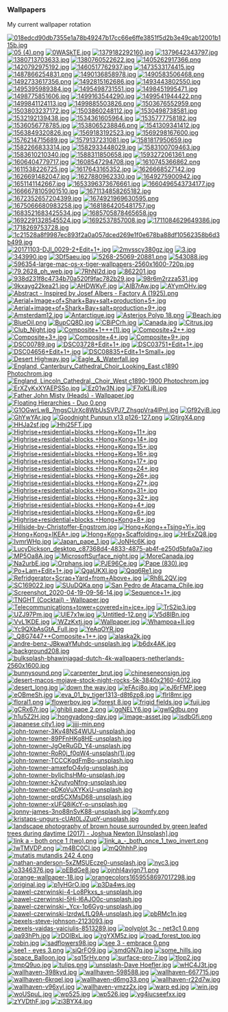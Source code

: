 ### Wallpapers
My current wallpaper rotation

[![018edcd90db7355e1a78b49247b17cc66e6ffe3851f5d2b3e49cab12001b115b.jpg](thumbnails/018edcd90db7355e1a78b49247b17cc66e6ffe3851f5d2b3e49cab12001b115b.jpg)](papes/018edcd90db7355e1a78b49247b17cc66e6ffe3851f5d2b3e49cab12001b115b.jpg)
[![05 (4).png](thumbnails/05%20(4).png)](papes/05%20(4).png)
[![0WASkTE.jpg](thumbnails/0WASkTE.jpg)](papes/0WASkTE.jpg)
[![1379182292160.jpg](thumbnails/1379182292160.jpg)](papes/1379182292160.jpg)
[![1379642343797.jpg](thumbnails/1379642343797.jpg)](papes/1379642343797.jpg)
[![1380713703633.jpg](thumbnails/1380713703633.jpg)](papes/1380713703633.jpg)
[![1380760522622.jpg](thumbnails/1380760522622.jpg)](papes/1380760522622.jpg)
[![1405262917366.png](thumbnails/1405262917366.png)](papes/1405262917366.png)
[![1420792975192.jpg](thumbnails/1420792975192.jpg)](papes/1420792975192.jpg)
[![1460517762937.jpg](thumbnails/1460517762937.jpg)](papes/1460517762937.jpg)
[![1473533174415.jpg](thumbnails/1473533174415.jpg)](papes/1473533174415.jpg)
[![1487866254831.png](thumbnails/1487866254831.png)](papes/1487866254831.png)
[![1490136858978.jpg](thumbnails/1490136858978.jpg)](papes/1490136858978.jpg)
[![1490583506468.png](thumbnails/1490583506468.png)](papes/1490583506468.png)
[![1492733617356.png](thumbnails/1492733617356.png)](papes/1492733617356.png)
[![1492815162686.jpg](thumbnails/1492815162686.jpg)](papes/1492815162686.jpg)
[![1493443802550.jpg](thumbnails/1493443802550.jpg)](papes/1493443802550.jpg)
[![1495395989384.jpg](thumbnails/1495395989384.jpg)](papes/1495395989384.jpg)
[![1495498731551.jpg](thumbnails/1495498731551.jpg)](papes/1495498731551.jpg)
[![1498451995471.jpg](thumbnails/1498451995471.jpg)](papes/1498451995471.jpg)
[![1498775851606.jpg](thumbnails/1498775851606.jpg)](papes/1498775851606.jpg)
[![1499163544290.jpg](thumbnails/1499163544290.jpg)](papes/1499163544290.jpg)
[![1499541944422.png](thumbnails/1499541944422.png)](papes/1499541944422.png)
[![1499841124113.jpg](thumbnails/1499841124113.jpg)](papes/1499841124113.jpg)
[![1499885503826.png](thumbnails/1499885503826.png)](papes/1499885503826.png)
[![1503676552959.png](thumbnails/1503676552959.png)](papes/1503676552959.png)
[![1503803237172.jpg](thumbnails/1503803237172.jpg)](papes/1503803237172.jpg)
[![1503860248112.jpg](thumbnails/1503860248112.jpg)](papes/1503860248112.jpg)
[![1530498738581.jpg](thumbnails/1530498738581.jpg)](papes/1530498738581.jpg)
[![1532192139438.jpg](thumbnails/1532192139438.jpg)](papes/1532192139438.jpg)
[![1534361605964.jpg](thumbnails/1534361605964.jpg)](papes/1534361605964.jpg)
[![1535777758182.jpg](thumbnails/1535777758182.jpg)](papes/1535777758182.jpg)
[![1536056778785.jpg](thumbnails/1536056778785.jpg)](papes/1536056778785.jpg)
[![1538065238846.png](thumbnails/1538065238846.png)](papes/1538065238846.png)
[![1541309341412.jpg](thumbnails/1541309341412.jpg)](papes/1541309341412.jpg)
[![1563849320826.jpg](thumbnails/1563849320826.jpg)](papes/1563849320826.jpg)
[![1569183192523.jpg](thumbnails/1569183192523.jpg)](papes/1569183192523.jpg)
[![1569298167600.jpg](thumbnails/1569298167600.jpg)](papes/1569298167600.jpg)
[![1576214715689.jpg](thumbnails/1576214715689.jpg)](papes/1576214715689.jpg)
[![1579137231081.jpg](thumbnails/1579137231081.jpg)](papes/1579137231081.jpg)
[![1581817950659.jpg](thumbnails/1581817950659.jpg)](papes/1581817950659.jpg)
[![1582266833314.jpg](thumbnails/1582266833314.jpg)](papes/1582266833314.jpg)
[![1582933448029.jpg](thumbnails/1582933448029.jpg)](papes/1582933448029.jpg)
[![1583100709463.jpg](thumbnails/1583100709463.jpg)](papes/1583100709463.jpg)
[![1583610210340.jpg](thumbnails/1583610210340.jpg)](papes/1583610210340.jpg)
[![1588311850658.jpg](thumbnails/1588311850658.jpg)](papes/1588311850658.jpg)
[![1593272061361.png](thumbnails/1593272061361.png)](papes/1593272061361.png)
[![1606404779717.jpg](thumbnails/1606404779717.jpg)](papes/1606404779717.jpg)
[![1608547294708.jpg](thumbnails/1608547294708.jpg)](papes/1608547294708.jpg)
[![1610745366862.png](thumbnails/1610745366862.png)](papes/1610745366862.png)
[![1611538226725.jpg](thumbnails/1611538226725.jpg)](papes/1611538226725.jpg)
[![1617643165352.jpg](thumbnails/1617643165352.jpg)](papes/1617643165352.jpg)
[![1626668527142.jpg](thumbnails/1626668527142.jpg)](papes/1626668527142.jpg)
[![1626691482047.jpg](thumbnails/1626691482047.jpg)](papes/1626691482047.jpg)
[![1627880962330.jpg](thumbnails/1627880962330.jpg)](papes/1627880962330.jpg)
[![1649275900942.jpg](thumbnails/1649275900942.jpg)](papes/1649275900942.jpg)
[![1651141142667.jpg](thumbnails/1651141142667.jpg)](papes/1651141142667.jpg)
[![1653396373676661.jpg](thumbnails/1653396373676661.jpg)](papes/1653396373676661.jpg)
[![1660496543734177.jpg](thumbnails/1660496543734177.jpg)](papes/1660496543734177.jpg)
[![1666678105901510.jpg](thumbnails/1666678105901510.jpg)](papes/1666678105901510.jpg)
[![1671134858265182.jpg](thumbnails/1671134858265182.jpg)](papes/1671134858265182.jpg)
[![1672352657204399.jpg](thumbnails/1672352657204399.jpg)](papes/1672352657204399.jpg)
[![1674921969630595.png](thumbnails/1674921969630595.png)](papes/1674921969630595.png)
[![1675066680983258.jpg](thumbnails/1675066680983258.jpg)](papes/1675066680983258.jpg)
[![1681864205481757.jpg](thumbnails/1681864205481757.jpg)](papes/1681864205481757.jpg)
[![1683521683425534.jpg](thumbnails/1683521683425534.jpg)](papes/1683521683425534.jpg)
[![1685705878465658.jpg](thumbnails/1685705878465658.jpg)](papes/1685705878465658.jpg)
[![1692291328545524.jpg](thumbnails/1692291328545524.jpg)](papes/1692291328545524.jpg)
[![1692537857008.jpg](thumbnails/1692537857008.jpg)](papes/1692537857008.jpg)
[![1711084629649386.jpg](thumbnails/1711084629649386.jpg)](papes/1711084629649386.jpg)
[![1718269753728.jpg](thumbnails/1718269753728.jpg)](papes/1718269753728.jpg)
[![1c21528a8f9987ec893f2a0a057dced269e1f0e678ba88df10562358b6d3b499.jpg](thumbnails/1c21528a8f9987ec893f2a0a057dced269e1f0e678ba88df10562358b6d3b499.jpg)](papes/1c21528a8f9987ec893f2a0a057dced269e1f0e678ba88df10562358b6d3b499.jpg)
[![20171103-DJI_0029-2+Edit+1+.jpg](thumbnails/20171103-DJI_0029-2+Edit+1+.jpg)](papes/20171103-DJI_0029-2+Edit+1+.jpg)
[![2mvsscy380gz.jpg](thumbnails/2mvsscy380gz.jpg)](papes/2mvsscy380gz.jpg)
[![3.jpg](thumbnails/3.jpg)](papes/3.jpg)
[![343990.jpg](thumbnails/343990.jpg)](papes/343990.jpg)
[![3Df5aeu.jpg](thumbnails/3Df5aeu.jpg)](papes/3Df5aeu.jpg)
[![5268-25069-20881.png](thumbnails/5268-25069-20881.png)](papes/5268-25069-20881.png)
[![543088.jpg](thumbnails/543088.jpg)](papes/543088.jpg)
[![596354-large-mac-os-x-tiger-wallpapers-2560x1600-720p.jpg](thumbnails/596354-large-mac-os-x-tiger-wallpapers-2560x1600-720p.jpg)](papes/596354-large-mac-os-x-tiger-wallpapers-2560x1600-720p.jpg)
[![79.2628_ph_web.jpg](thumbnails/79.2628_ph_web.jpg)](papes/79.2628_ph_web.jpg)
[![7RhNl2d.jpg](thumbnails/7RhNl2d.jpg)](papes/7RhNl2d.jpg)
[![862201.jpg](thumbnails/862201.jpg)](papes/862201.jpg)
[![938d231f8c4734b70a520f9fac782b29.jpg](thumbnails/938d231f8c4734b70a520f9fac782b29.jpg)](papes/938d231f8c4734b70a520f9fac782b29.jpg)
[![98r6m2rzza531.jpg](thumbnails/98r6m2rzza531.jpg)](papes/98r6m2rzza531.jpg)
[![9kxayg22kea21.jpg](thumbnails/9kxayg22kea21.jpg)](papes/9kxayg22kea21.jpg)
[![AHDWKyF.jpg](thumbnails/AHDWKyF.jpg)](papes/AHDWKyF.jpg)
[![AIB7rAw.jpg](thumbnails/AIB7rAw.jpg)](papes/AIB7rAw.jpg)
[![AYymOHv.jpg](thumbnails/AYymOHv.jpg)](papes/AYymOHv.jpg)
[![Abstract - Inspired by Josef Albers - Factory A (1925).png](thumbnails/Abstract%20-%20Inspired%20by%20Josef%20Albers%20-%20Factory%20A%20(1925).png)](papes/Abstract%20-%20Inspired%20by%20Josef%20Albers%20-%20Factory%20A%20(1925).png)
[![Aerial+Image+of+Shark+Bay+salt+production+5+.jpg](thumbnails/Aerial+Image+of+Shark+Bay+salt+production+5+.jpg)](papes/Aerial+Image+of+Shark+Bay+salt+production+5+.jpg)
[![Aerial+image+of+Shark+Bay+salt+production+9+.jpg](thumbnails/Aerial+image+of+Shark+Bay+salt+production+9+.jpg)](papes/Aerial+image+of+Shark+Bay+salt+production+9+.jpg)
[![Amsterdam12.jpg](thumbnails/Amsterdam12.jpg)](papes/Amsterdam12.jpg)
[![Antarctique.jpg](thumbnails/Antarctique.jpg)](papes/Antarctique.jpg)
[![Asterios Polyp 18.png](thumbnails/Asterios%20Polyp%2018.png)](papes/Asterios%20Polyp%2018.png)
[![Beach.jpg](thumbnails/Beach.jpg)](papes/Beach.jpg)
[![BlueOil.png](thumbnails/BlueOil.png)](papes/BlueOil.png)
[![BupCQ8D.jpg](thumbnails/BupCQ8D.jpg)](papes/BupCQ8D.jpg)
[![CBiPCrh.jpg](thumbnails/CBiPCrh.jpg)](papes/CBiPCrh.jpg)
[![Canada.jpg](thumbnails/Canada.jpg)](papes/Canada.jpg)
[![Citrus.jpg](thumbnails/Citrus.jpg)](papes/Citrus.jpg)
[![Club_Night.jpg](thumbnails/Club_Night.jpg)](papes/Club_Night.jpg)
[![Composite+1+++(1).jpg](thumbnails/Composite+1+++(1).jpg)](papes/Composite+1+++(1).jpg)
[![Composite+2++.jpg](thumbnails/Composite+2++.jpg)](papes/Composite+2++.jpg)
[![Composite+3+.jpg](thumbnails/Composite+3+.jpg)](papes/Composite+3+.jpg)
[![Composite+4+.jpg](thumbnails/Composite+4+.jpg)](papes/Composite+4+.jpg)
[![Composite+9+.jpg](thumbnails/Composite+9+.jpg)](papes/Composite+9+.jpg)
[![DSC00789.jpg](thumbnails/DSC00789.jpg)](papes/DSC00789.jpg)
[![DSC03728+Edit+1+.jpg](thumbnails/DSC03728+Edit+1+.jpg)](papes/DSC03728+Edit+1+.jpg)
[![DSC03751+Edit+1+.jpg](thumbnails/DSC03751+Edit+1+.jpg)](papes/DSC03751+Edit+1+.jpg)
[![DSC04656+Edit+1+.jpg](thumbnails/DSC04656+Edit+1+.jpg)](papes/DSC04656+Edit+1+.jpg)
[![DSC08835+Edit+1+Small+.jpg](thumbnails/DSC08835+Edit+1+Small+.jpg)](papes/DSC08835+Edit+1+Small+.jpg)
[![Desert Highway.jpg](thumbnails/Desert%20Highway.jpg)](papes/Desert%20Highway.jpg)
[![Eagle_&_Waterfall.jpg](thumbnails/Eagle_&_Waterfall.jpg)](papes/Eagle_&_Waterfall.jpg)
[![England, Canterbury_Cathedral_Choir_Looking_East c1890 Photochrom.jpg](thumbnails/England,%20Canterbury_Cathedral_Choir_Looking_East%20c1890%20Photochrom.jpg)](papes/England,%20Canterbury_Cathedral_Choir_Looking_East%20c1890%20Photochrom.jpg)
[![England, Lincoln_Cathedral,_Choir_West c1890-1900 Photochrom.jpg](thumbnails/England,%20Lincoln_Cathedral,_Choir_West%20c1890-1900%20Photochrom.jpg)](papes/England,%20Lincoln_Cathedral,_Choir_West%20c1890-1900%20Photochrom.jpg)
[![ErXZyKxXYAEPSSo.jpg](thumbnails/ErXZyKxXYAEPSSo.jpg)](papes/ErXZyKxXYAEPSSo.jpg)
[![Ez01w3N.jpg](thumbnails/Ez01w3N.jpg)](papes/Ez01w3N.jpg)
[![F7oKLjB.jpg](thumbnails/F7oKLjB.jpg)](papes/F7oKLjB.jpg)
[![Father John Misty (Heads) - Wallpaper.jpg](thumbnails/Father%20John%20Misty%20(Heads)%20-%20Wallpaper.jpg)](papes/Father%20John%20Misty%20(Heads)%20-%20Wallpaper.jpg)
[![Floating Hierarchies - Duo 0.png](thumbnails/Floating%20Hierarchies%20-%20Duo%200.png)](papes/Floating%20Hierarchies%20-%20Duo%200.png)
[![G1OGwrLw8_7mgsCUrXc8WbUsSVPJ7_ZhsgpVra4lPnI.jpg](thumbnails/G1OGwrLw8_7mgsCUrXc8WbUsSVPJ7_ZhsgpVra4lPnI.jpg)](papes/G1OGwrLw8_7mgsCUrXc8WbUsSVPJ7_ZhsgpVra4lPnI.jpg)
[![Gf92yiB.jpg](thumbnails/Gf92yiB.jpg)](papes/Gf92yiB.jpg)
[![GhYwYAr.jpg](thumbnails/GhYwYAr.jpg)](papes/GhYwYAr.jpg)
[![Goodnight Punpun v13 p126-127.png](thumbnails/Goodnight%20Punpun%20v13%20p126-127.png)](papes/Goodnight%20Punpun%20v13%20p126-127.png)
[![GtjrgX4.png](thumbnails/GtjrgX4.png)](papes/GtjrgX4.png)
[![HHJa2sf.jpg](thumbnails/HHJa2sf.jpg)](papes/HHJa2sf.jpg)
[![Hhj25FT.jpg](thumbnails/Hhj25FT.jpg)](papes/Hhj25FT.jpg)
[![Highrise+residential+blocks,+Hong+Kong+11+.jpg](thumbnails/Highrise+residential+blocks,+Hong+Kong+11+.jpg)](papes/Highrise+residential+blocks,+Hong+Kong+11+.jpg)
[![Highrise+residential+blocks,+Hong+Kong+14+.jpg](thumbnails/Highrise+residential+blocks,+Hong+Kong+14+.jpg)](papes/Highrise+residential+blocks,+Hong+Kong+14+.jpg)
[![Highrise+residential+blocks,+Hong+Kong+15+.jpg](thumbnails/Highrise+residential+blocks,+Hong+Kong+15+.jpg)](papes/Highrise+residential+blocks,+Hong+Kong+15+.jpg)
[![Highrise+residential+blocks,+Hong+Kong+16+.jpg](thumbnails/Highrise+residential+blocks,+Hong+Kong+16+.jpg)](papes/Highrise+residential+blocks,+Hong+Kong+16+.jpg)
[![Highrise+residential+blocks,+Hong+Kong+17+.jpg](thumbnails/Highrise+residential+blocks,+Hong+Kong+17+.jpg)](papes/Highrise+residential+blocks,+Hong+Kong+17+.jpg)
[![Highrise+residential+blocks,+Hong+Kong+24+.jpg](thumbnails/Highrise+residential+blocks,+Hong+Kong+24+.jpg)](papes/Highrise+residential+blocks,+Hong+Kong+24+.jpg)
[![Highrise+residential+blocks,+Hong+Kong+26+.jpg](thumbnails/Highrise+residential+blocks,+Hong+Kong+26+.jpg)](papes/Highrise+residential+blocks,+Hong+Kong+26+.jpg)
[![Highrise+residential+blocks,+Hong+Kong+27+.jpg](thumbnails/Highrise+residential+blocks,+Hong+Kong+27+.jpg)](papes/Highrise+residential+blocks,+Hong+Kong+27+.jpg)
[![Highrise+residential+blocks,+Hong+Kong+31+.jpg](thumbnails/Highrise+residential+blocks,+Hong+Kong+31+.jpg)](papes/Highrise+residential+blocks,+Hong+Kong+31+.jpg)
[![Highrise+residential+blocks,+Hong+Kong+32+.jpg](thumbnails/Highrise+residential+blocks,+Hong+Kong+32+.jpg)](papes/Highrise+residential+blocks,+Hong+Kong+32+.jpg)
[![Highrise+residential+blocks,+Hong+Kong+4+.jpg](thumbnails/Highrise+residential+blocks,+Hong+Kong+4+.jpg)](papes/Highrise+residential+blocks,+Hong+Kong+4+.jpg)
[![Highrise+residential+blocks,+Hong+Kong+6+.jpg](thumbnails/Highrise+residential+blocks,+Hong+Kong+6+.jpg)](papes/Highrise+residential+blocks,+Hong+Kong+6+.jpg)
[![Highrise+residential+blocks,+Hong+Kong+8+.jpg](thumbnails/Highrise+residential+blocks,+Hong+Kong+8+.jpg)](papes/Highrise+residential+blocks,+Hong+Kong+8+.jpg)
[![Hillside-by-Christoffer-Engstrom.jpg](thumbnails/Hillside-by-Christoffer-Engstrom.jpg)](papes/Hillside-by-Christoffer-Engstrom.jpg)
[![Hong+Kong++Tsing+Yi+.jpg](thumbnails/Hong+Kong++Tsing+Yi+.jpg)](papes/Hong+Kong++Tsing+Yi+.jpg)
[![Hong+Kong+IKEA+.jpg](thumbnails/Hong+Kong+IKEA+.jpg)](papes/Hong+Kong+IKEA+.jpg)
[![Hong+Kong+Scaffolding+.jpg](thumbnails/Hong+Kong+Scaffolding+.jpg)](papes/Hong+Kong+Scaffolding+.jpg)
[![HrExZQ8.jpg](thumbnails/HrExZQ8.jpg)](papes/HrExZQ8.jpg)
[![IvmrWHp.jpg](thumbnails/IvmrWHp.jpg)](papes/IvmrWHp.jpg)
[![Japan_pape_1.jpg](thumbnails/Japan_pape_1.jpg)](papes/Japan_pape_1.jpg)
[![JoNHc6K.jpg](thumbnails/JoNHc6K.jpg)](papes/JoNHc6K.jpg)
[![LucyDickson_desktop_c87368d4-4833-4875-ab4f-e250d5bfa0a7.jpg](thumbnails/LucyDickson_desktop_c87368d4-4833-4875-ab4f-e250d5bfa0a7.jpg)](papes/LucyDickson_desktop_c87368d4-4833-4875-ab4f-e250d5bfa0a7.jpg)
[![MP5Oa8A.jpg](thumbnails/MP5Oa8A.jpg)](papes/MP5Oa8A.jpg)
[![MicrosoftSurface_night.jpg](thumbnails/MicrosoftSurface_night.jpg)](papes/MicrosoftSurface_night.jpg)
[![MoreCanada.jpg](thumbnails/MoreCanada.jpg)](papes/MoreCanada.jpg)
[![Na2urbE.jpg](thumbnails/Na2urbE.jpg)](papes/Na2urbE.jpg)
[![Orphans.jpg](thumbnails/Orphans.jpg)](papes/Orphans.jpg)
[![PJE96Ce.jpg](thumbnails/PJE96Ce.jpg)](papes/PJE96Ce.jpg)
[![Pape (830).jpg](thumbnails/Pape%20(830).jpg)](papes/Pape%20(830).jpg)
[![Po+Lam+Edit+1+.jpg](thumbnails/Po+Lam+Edit+1+.jpg)](papes/Po+Lam+Edit+1+.jpg)
[![QgaUKXl.jpg](thumbnails/QgaUKXl.jpg)](papes/QgaUKXl.jpg)
[![Qqq6Re1.jpg](thumbnails/Qqq6Re1.jpg)](papes/Qqq6Re1.jpg)
[![Refridgerator+Scrap+Yard+from+Above+.jpg](thumbnails/Refridgerator+Scrap+Yard+from+Above+.jpg)](papes/Refridgerator+Scrap+Yard+from+Above+.jpg)
[![Rh8L2QV.jpg](thumbnails/Rh8L2QV.jpg)](papes/Rh8L2QV.jpg)
[![SC169022.jpg](thumbnails/SC169022.jpg)](papes/SC169022.jpg)
[![SUuDQKa.png](thumbnails/SUuDQKa.png)](papes/SUuDQKa.png)
[![San Pedro de Atacama_Chile.jpg](thumbnails/San%20Pedro%20de%20Atacama_Chile.jpg)](papes/San%20Pedro%20de%20Atacama_Chile.jpg)
[![Screenshot_2020-04-19-09-56-14.jpg](thumbnails/Screenshot_2020-04-19-09-56-14.jpg)](papes/Screenshot_2020-04-19-09-56-14.jpg)
[![Sequence+1+.jpg](thumbnails/Sequence+1+.jpg)](papes/Sequence+1+.jpg)
[![TNGHT (Cocktail) - Wallpaper.jpg](thumbnails/TNGHT%20(Cocktail)%20-%20Wallpaper.jpg)](papes/TNGHT%20(Cocktail)%20-%20Wallpaper.jpg)
[![Telecommunications+tower+covered+in+ice+.jpg](thumbnails/Telecommunications+tower+covered+in+ice+.jpg)](papes/Telecommunications+tower+covered+in+ice+.jpg)
[![TrS2ip3.jpg](thumbnails/TrS2ip3.jpg)](papes/TrS2ip3.jpg)
[![UZJ97Pm.jpg](thumbnails/UZJ97Pm.jpg)](papes/UZJ97Pm.jpg)
[![UlE7x1w.jpg](thumbnails/UlE7x1w.jpg)](papes/UlE7x1w.jpg)
[![Untitled-12.png](thumbnails/Untitled-12.png)](papes/Untitled-12.png)
[![V5d8IBn.jpg](thumbnails/V5d8IBn.jpg)](papes/V5d8IBn.jpg)
[![VvL1KDE.jpg](thumbnails/VvL1KDE.jpg)](papes/VvL1KDE.jpg)
[![WZzKxtj.jpg](thumbnails/WZzKxtj.jpg)](papes/WZzKxtj.jpg)
[![Wallpaper.jpg](thumbnails/Wallpaper.jpg)](papes/Wallpaper.jpg)
[![Whampoa+II.jpg](thumbnails/Whampoa+II.jpg)](papes/Whampoa+II.jpg)
[![Yc9QXbAsGtA_Full.jpg](thumbnails/Yc9QXbAsGtA_Full.jpg)](papes/Yc9QXbAsGtA_Full.jpg)
[![YeAqOYR.jpg](thumbnails/YeAqOYR.jpg)](papes/YeAqOYR.jpg)
[![_Q8G7447++Composite+1++.jpg](thumbnails/_Q8G7447++Composite+1++.jpg)](papes/_Q8G7447++Composite+1++.jpg)
[![alaska2k.jpg](thumbnails/alaska2k.jpg)](papes/alaska2k.jpg)
[![andre-benz-JBkwaYMuhdc-unsplash.jpg](thumbnails/andre-benz-JBkwaYMuhdc-unsplash.jpg)](papes/andre-benz-JBkwaYMuhdc-unsplash.jpg)
[![b6dx4AK.jpg](thumbnails/b6dx4AK.jpg)](papes/b6dx4AK.jpg)
[![background208.jpg](thumbnails/background208.jpg)](papes/background208.jpg)
[![bulksplash-bhawinjagad-dutch-4k-wallpapers-netherlands-2560x1600.jpg](thumbnails/bulksplash-bhawinjagad-dutch-4k-wallpapers-netherlands-2560x1600.jpg)](papes/bulksplash-bhawinjagad-dutch-4k-wallpapers-netherlands-2560x1600.jpg)
[![bunnysound.png](thumbnails/bunnysound.png)](papes/bunnysound.png)
[![carpenter_brut.jpg](thumbnails/carpenter_brut.jpg)](papes/carpenter_brut.jpg)
[![chineseneonsign.jpg](thumbnails/chineseneonsign.jpg)](papes/chineseneonsign.jpg)
[![desert-macos-mojave-stock-night-rocks-5k-3840x2160-4012.jpg](thumbnails/desert-macos-mojave-stock-night-rocks-5k-3840x2160-4012.jpg)](papes/desert-macos-mojave-stock-night-rocks-5k-3840x2160-4012.jpg)
[![desert_long.jpg](thumbnails/desert_long.jpg)](papes/desert_long.jpg)
[![down the way.jpg](thumbnails/down%20the%20way.jpg)](papes/down%20the%20way.jpg)
[![eFAcj8o.jpg](thumbnails/eFAcj8o.jpg)](papes/eFAcj8o.jpg)
[![eJ6rFMP.jpeg](thumbnails/eJ6rFMP.jpeg)](papes/eJ6rFMP.jpeg)
[![eOBmeSh.jpg](thumbnails/eOBmeSh.jpg)](papes/eOBmeSh.jpg)
[![eva_01_by_tiger1313-d8t6zp8.jpg](thumbnails/eva_01_by_tiger1313-d8t6zp8.jpg)](papes/eva_01_by_tiger1313-d8t6zp8.jpg)
[![fIrl8mr.jpg](thumbnails/fIrl8mr.jpg)](papes/fIrl8mr.jpg)
[![floral1.png](thumbnails/floral1.png)](papes/floral1.png)
[![flowerboy.jpg](thumbnails/flowerboy.jpg)](papes/flowerboy.jpg)
[![forest 8.jpg](thumbnails/forest%208.jpg)](papes/forest%208.jpg)
[![frigid fields.jpg](thumbnails/frigid%20fields.jpg)](papes/frigid%20fields.jpg)
[![fuji.jpg](thumbnails/fuji.jpg)](papes/fuji.jpg)
[![gCRx67r.jpg](thumbnails/gCRx67r.jpg)](papes/gCRx67r.jpg)
[![ghibli pape 2.png](thumbnails/ghibli%20pape%202.png)](papes/ghibli%20pape%202.png)
[![gqNELY6.jpg](thumbnails/gqNELY6.jpg)](papes/gqNELY6.jpg)
[![gwlQdbu.png](thumbnails/gwlQdbu.png)](papes/gwlQdbu.png)
[![h1u5Z2H.jpg](thumbnails/h1u5Z2H.jpg)](papes/h1u5Z2H.jpg)
[![hongyadong-day.jpg](thumbnails/hongyadong-day.jpg)](papes/hongyadong-day.jpg)
[![image-asset.jpg](thumbnails/image-asset.jpg)](papes/image-asset.jpg)
[![isdbGfi.png](thumbnails/isdbGfi.png)](papes/isdbGfi.png)
[![japanese city1.jpg](thumbnails/japanese%20city1.jpg)](papes/japanese%20city1.jpg)
[![jjjj-min.png](thumbnails/jjjj-min.png)](papes/jjjj-min.png)
[![john-towner-3Kv48NS4WUU-unsplash.jpg](thumbnails/john-towner-3Kv48NS4WUU-unsplash.jpg)](papes/john-towner-3Kv48NS4WUU-unsplash.jpg)
[![john-towner-89PFnHKg8HE-unsplash.jpg](thumbnails/john-towner-89PFnHKg8HE-unsplash.jpg)](papes/john-towner-89PFnHKg8HE-unsplash.jpg)
[![john-towner-JgOeRuGD_Y4-unsplash.jpg](thumbnails/john-towner-JgOeRuGD_Y4-unsplash.jpg)](papes/john-towner-JgOeRuGD_Y4-unsplash.jpg)
[![john-towner-RoR0j_f0qW4-unsplash(1).jpg](thumbnails/john-towner-RoR0j_f0qW4-unsplash(1).jpg)](papes/john-towner-RoR0j_f0qW4-unsplash(1).jpg)
[![john-towner-TCCCKgdFmBo-unsplash.jpg](thumbnails/john-towner-TCCCKgdFmBo-unsplash.jpg)](papes/john-towner-TCCCKgdFmBo-unsplash.jpg)
[![john-towner-amxefpO4vIg-unsplash.jpg](thumbnails/john-towner-amxefpO4vIg-unsplash.jpg)](papes/john-towner-amxefpO4vIg-unsplash.jpg)
[![john-towner-bvIjcIhsHMo-unsplash.jpg](thumbnails/john-towner-bvIjcIhsHMo-unsplash.jpg)](papes/john-towner-bvIjcIhsHMo-unsplash.jpg)
[![john-towner-k2yutyoNfng-unsplash.jpg](thumbnails/john-towner-k2yutyoNfng-unsplash.jpg)](papes/john-towner-k2yutyoNfng-unsplash.jpg)
[![john-towner-pDKoVuXYKxU-unsplash.jpg](thumbnails/john-towner-pDKoVuXYKxU-unsplash.jpg)](papes/john-towner-pDKoVuXYKxU-unsplash.jpg)
[![john-towner-prd5CXMsD68-unsplash.jpg](thumbnails/john-towner-prd5CXMsD68-unsplash.jpg)](papes/john-towner-prd5CXMsD68-unsplash.jpg)
[![john-towner-xUFQ8iKcY-o-unsplash.jpg](thumbnails/john-towner-xUFQ8iKcY-o-unsplash.jpg)](papes/john-towner-xUFQ8iKcY-o-unsplash.jpg)
[![jonny-james-3no88nSvK88-unsplash.jpg](thumbnails/jonny-james-3no88nSvK88-unsplash.jpg)](papes/jonny-james-3no88nSvK88-unsplash.jpg)
[![komfy.png](thumbnails/komfy.png)](papes/komfy.png)
[![kristaps-ungurs-cUAt0LJZupY-unsplash.jpg](thumbnails/kristaps-ungurs-cUAt0LJZupY-unsplash.jpg)](papes/kristaps-ungurs-cUAt0LJZupY-unsplash.jpg)
[![landscape photography of brown house surrounded by green leafed trees during daytime (2017) - Joshua Newton [Unsplash].jpg](thumbnails/landscape%20photography%20of%20brown%20house%20surrounded%20by%20green%20leafed%20trees%20during%20daytime%20(2017)%20-%20Joshua%20Newton%20[Unsplash].jpg)](papes/landscape%20photography%20of%20brown%20house%20surrounded%20by%20green%20leafed%20trees%20during%20daytime%20(2017)%20-%20Joshua%20Newton%20[Unsplash].jpg)
[![link a - both once 1 (two).png](thumbnails/link%20a%20-%20both%20once%201%20(two).png)](papes/link%20a%20-%20both%20once%201%20(two).png)
[![link_a_-_both_once_1_two_invert.png](thumbnails/link_a_-_both_once_1_two_invert.png)](papes/link_a_-_both_once_1_two_invert.png)
[![lwTMVDP.png](thumbnails/lwTMVDP.png)](papes/lwTMVDP.png)
[![m4BC0CI.jpg](thumbnails/m4BC0CI.jpg)](papes/m4BC0CI.jpg)
[![mQ0hhhP.jpg](thumbnails/mQ0hhhP.jpg)](papes/mQ0hhhP.jpg)
[![mutatis mutandis 242 4.png](thumbnails/mutatis%20mutandis%20242%204.png)](papes/mutatis%20mutandis%20242%204.png)
[![nathan-anderson-5xZMSUEcze0-unsplash.jpg](thumbnails/nathan-anderson-5xZMSUEcze0-unsplash.jpg)](papes/nathan-anderson-5xZMSUEcze0-unsplash.jpg)
[![nyc3.jpg](thumbnails/nyc3.jpg)](papes/nyc3.jpg)
[![o3346376.jpg](thumbnails/o3346376.jpg)](papes/o3346376.jpg)
[![oEBdGe8.jpg](thumbnails/oEBdGe8.jpg)](papes/oEBdGe8.jpg)
[![ojnhl4avjgn71.png](thumbnails/ojnhl4avjgn71.png)](papes/ojnhl4avjgn71.png)
[![orange-wallpaper-18.jpg](thumbnails/orange-wallpaper-18.jpg)](papes/orange-wallpaper-18.jpg)
[![orangecolors1659558697017298.jpg](thumbnails/orangecolors1659558697017298.jpg)](papes/orangecolors1659558697017298.jpg)
[![original.jpg](thumbnails/original.jpg)](papes/original.jpg)
[![p1yHGrO.jpg](thumbnails/p1yHGrO.jpg)](papes/p1yHGrO.jpg)
[![p3Da4ws.jpg](thumbnails/p3Da4ws.jpg)](papes/p3Da4ws.jpg)
[![pawel-czerwinski-4-Lo8Pkxs_s-unsplash.jpg](thumbnails/pawel-czerwinski-4-Lo8Pkxs_s-unsplash.jpg)](papes/pawel-czerwinski-4-Lo8Pkxs_s-unsplash.jpg)
[![pawel-czerwinski-5Hj-l6AJO0c-unsplash.jpg](thumbnails/pawel-czerwinski-5Hj-l6AJO0c-unsplash.jpg)](papes/pawel-czerwinski-5Hj-l6AJO0c-unsplash.jpg)
[![pawel-czerwinski-_Ycx-1p6Gyg-unsplash.jpg](thumbnails/pawel-czerwinski-_Ycx-1p6Gyg-unsplash.jpg)](papes/pawel-czerwinski-_Ycx-1p6Gyg-unsplash.jpg)
[![pawel-czerwinski-lzrdwLfLQ9A-unsplash.jpg](thumbnails/pawel-czerwinski-lzrdwLfLQ9A-unsplash.jpg)](papes/pawel-czerwinski-lzrdwLfLQ9A-unsplash.jpg)
[![pbRMc1n.jpg](thumbnails/pbRMc1n.jpg)](papes/pbRMc1n.jpg)
[![pexels-steve-johnson-2123093.jpg](thumbnails/pexels-steve-johnson-2123093.jpg)](papes/pexels-steve-johnson-2123093.jpg)
[![pexels-vaidas-vaiciulis-8513289.jpg](thumbnails/pexels-vaidas-vaiciulis-8513289.jpg)](papes/pexels-vaidas-vaiciulis-8513289.jpg)
[![polyplot 3c - net3c1 0.png](thumbnails/polyplot%203c%20-%20net3c1%200.png)](papes/polyplot%203c%20-%20net3c1%200.png)
[![qa93hPh.jpg](thumbnails/qa93hPh.jpg)](papes/qa93hPh.jpg)
[![rDOlBxL.jpg](thumbnails/rDOlBxL.jpg)](papes/rDOlBxL.jpg)
[![rgYXM5z.jpg](thumbnails/rgYXM5z.jpg)](papes/rgYXM5z.jpg)
[![road_forest_top.jpg](thumbnails/road_forest_top.jpg)](papes/road_forest_top.jpg)
[![robin.jpg](thumbnails/robin.jpg)](papes/robin.jpg)
[![sadflowers98.jpg](thumbnails/sadflowers98.jpg)](papes/sadflowers98.jpg)
[![see 3 - embrace 0.png](thumbnails/see%203%20-%20embrace%200.png)](papes/see%203%20-%20embrace%200.png)
[![see1 - eyes 3.png](thumbnails/see1%20-%20eyes%203.png)](papes/see1%20-%20eyes%203.png)
[![siQrFO9.jpg](thumbnails/siQrFO9.jpg)](papes/siQrFO9.jpg)
[![smdGN7q.jpg](thumbnails/smdGN7q.jpg)](papes/smdGN7q.jpg)
[![some_hills.jpg](thumbnails/some_hills.jpg)](papes/some_hills.jpg)
[![space_Balloon.jpg](thumbnails/space_Balloon.jpg)](papes/space_Balloon.jpg)
[![sq15rHv.png](thumbnails/sq15rHv.png)](papes/sq15rHv.png)
[![surface-pro-7.jpg](thumbnails/surface-pro-7.jpg)](papes/surface-pro-7.jpg)
[![tlop2.jpg](thumbnails/tlop2.jpg)](papes/tlop2.jpg)
[![tmpQ9uo.jpg](thumbnails/tmpQ9uo.jpg)](papes/tmpQ9uo.jpg)
[![tulips.png](thumbnails/tulips.png)](papes/tulips.png)
[![unsplash-Dave Hoefler.jpg](thumbnails/unsplash-Dave%20Hoefler.jpg)](papes/unsplash-Dave%20Hoefler.jpg)
[![wHC4J3t.jpg](thumbnails/wHC4J3t.jpg)](papes/wHC4J3t.jpg)
[![wallhaven-398kyd.jpg](thumbnails/wallhaven-398kyd.jpg)](papes/wallhaven-398kyd.jpg)
[![wallhaven-598588.jpg](thumbnails/wallhaven-598588.jpg)](papes/wallhaven-598588.jpg)
[![wallhaven-667715.jpg](thumbnails/wallhaven-667715.jpg)](papes/wallhaven-667715.jpg)
[![wallhaven-6krqel.jpg](thumbnails/wallhaven-6krqel.jpg)](papes/wallhaven-6krqel.jpg)
[![wallhaven-d6mg33.png](thumbnails/wallhaven-d6mg33.png)](papes/wallhaven-d6mg33.png)
[![wallhaven-r22d7w.jpg](thumbnails/wallhaven-r22d7w.jpg)](papes/wallhaven-r22d7w.jpg)
[![wallhaven-v96xyl.jpg](thumbnails/wallhaven-v96xyl.jpg)](papes/wallhaven-v96xyl.jpg)
[![wallhaven-ymzz2x.jpg](thumbnails/wallhaven-ymzz2x.jpg)](papes/wallhaven-ymzz2x.jpg)
[![warp ed.jpg](thumbnails/warp%20ed.jpg)](papes/warp%20ed.jpg)
[![win.jpg](thumbnails/win.jpg)](papes/win.jpg)
[![woUSpuL.jpg](thumbnails/woUSpuL.jpg)](papes/woUSpuL.jpg)
[![wp525.jpg](thumbnails/wp525.jpg)](papes/wp525.jpg)
[![wp526.jpg](thumbnails/wp526.jpg)](papes/wp526.jpg)
[![yg4iucseefxx.jpg](thumbnails/yg4iucseefxx.jpg)](papes/yg4iucseefxx.jpg)
[![zYVDthF.jpg](thumbnails/zYVDthF.jpg)](papes/zYVDthF.jpg)
[![zi3BYX4.jpg](thumbnails/zi3BYX4.jpg)](papes/zi3BYX4.jpg)

